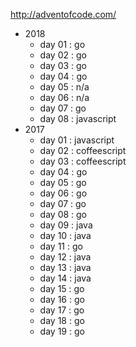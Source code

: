 http://adventofcode.com/

* 2018
  * day 01 : go
  * day 02 : go
  * day 03 : go
  * day 04 : go
  * day 05 : n/a
  * day 06 : n/a
  * day 07 : go
  * day 08 : javascript
* 2017
  * day 01 : javascript
  * day 02 : coffeescript
  * day 03 : coffeescript
  * day 04 : go
  * day 05 : go
  * day 06 : go
  * day 07 : go
  * day 08 : go
  * day 09 : java
  * day 10 : java
  * day 11 : go
  * day 12 : java
  * day 13 : java
  * day 14 : java
  * day 15 : go
  * day 16 : go
  * day 17 : go
  * day 18 : go
  * day 19 : go

